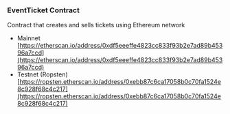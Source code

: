 ### EventTicket Contract

Contract that creates and sells tickets using Ethereum network

- Mainnet [https://etherscan.io/address/0xdf5eeeffe4823cc833f93b2e7ad89b45396a7ccd](https://etherscan.io/address/0xdf5eeeffe4823cc833f93b2e7ad89b45396a7ccd)
- Testnet (Ropsten) [https://ropsten.etherscan.io/address/0xebb87c6ca17058b0c70fa1524e8c928f68c4c217](https://ropsten.etherscan.io/address/0xebb87c6ca17058b0c70fa1524e8c928f68c4c217)